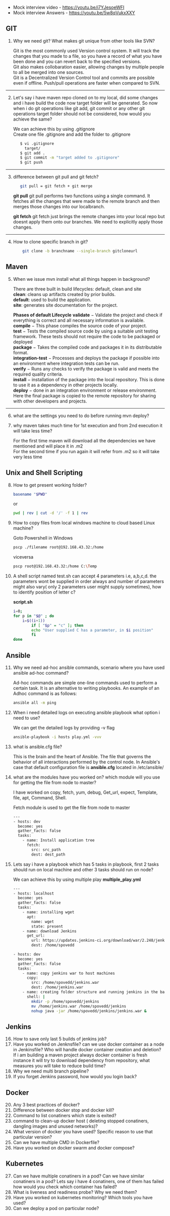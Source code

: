 - Mock interview video - https://youtu.be/i7YJesoeWFI
- Mock interview Answers - https://youtu.be/5w8qVukxXXY 

GIT
---------------------------------------------------------------------------------------------------------------------------------
1. Why we need git? What makes git unique from other tools like SVN?

   Git is the most commonly used Version control system. It will track the changes that you made to a file, so you have a record of what you have been done and you can      revert back to the specified versions. \
   Git also makes collobaration easier, allowing changes by multiple people to all be merged into one sources. \
   Git is a Decentralized Version Control tool and commits are possible even if offline. Push/pull operations are faster when compared to SVN.

------------------------------------------------------------------------------------------------------------------------------------
2. Let's say i have maven repo cloned on to my local, did some changes and i have build the code now target folder will be generated. So now when i do git operations like git add, git commit or any other git operations target folder should not be considered, how would you achieve the same?

   We can achieve this by using .gitignore \
   Create one file .gitignore and add the folder to .gitignore
   ```sh
      $ vi .gitignore
        target/
      $ git add .
      $ git commit -m "target added to .gitignore"
      $ git push
    ```
---------------------------------------------------------------------------------------------------------------------------
3. difference between git pull and git fetch?
   ```sh
      git pull = git fetch + git merge
   ```
      **git pull**
      git pull performs two functions using a single command. It fetches all the changes that were made to the remote branch and then merges those changes into our             localbranch.

      **git fetch**
      git fetch just brings the remote changes into your local repo but doesnt apply them onto our branches. We need to explicitly apply those changes.

---------------------------------------------------------------------------------------------------------------------------------
4. How to clone specific branch in git?
   ``` sh
       git clone -b branchname --single-branch gitcloneurl
   ```

Maven
--------------------------------------------------------------------------------------------------------------------------
5. When we issue mvn install what all things happen in background?
   
   There are three built in build lifecycles: default, clean and site \
   **clean**: cleans up artifacts created by prior builds. \
   **default**: used to build the application. \
   **site**: generates site documentation for the project.
   
   **Phases of default Lifecycle**
   **validate** − Validate the project and check if everything is correct and all necessary information is available. \
   **compile** − This phase compiles the source code of your project. \
   **test** − Tests the compiled source code by using a suitable unit testing framework. These tests should not require the code to be packaged or deployed \
   **package** − Takes the compiled code and packages it in its distributable format. \
   **integration-test** − Processes and deploys the package if possible into an environment where integration tests can be run. \
   **verify** − Runs any checks to verify the package is valid and meets the required quality criteria. \
   **install** − installation of the package into the local repository. This is done to use it as a dependency in other projects locally. \
   **deploy** − done in an integration environment or release environment. Here the final package is copied to the remote repository for sharing with other developers        and projects.
 
---------------------------------------------------------------------------------------------------------------------------
6. what are the settings you need to do before running mvn deploy?

7. why maven takes much time for 1st execution and from 2nd execution it will take less time?
 
   For the first time maven will download all the dependencies we have mentioned and will place it in .m2 \
   For the second time if you run again it will refer from .m2 so it will take very less time

Unix and Shell Scripting 
--------------------------------------------------------------------------------------------------------
8. How to get present working folder?
   ```sh
   basename "$PWD"
   ```
   or
   ```sh
   pwd | rev | cut -d '/' -f 1 | rev
   ```
9. How to copy files from local windows machine to cloud based Linux machine?

   Goto Powershell in Windows 
   ```sh
   pscp ./filename root@192.168.43.32:/home
   ```
   viceversa
   ```sh
   pscp root@192.168.43.32:/home C:\Temp
   
10. A shell script named test.sh can accept 4 parameters i.e, a,b,c,d. the parameters wont be supplied in order always and number of parameters might also vary( only 2 parameters user might supply sometimes), how to identify position of letter c?
   
    **script.sh**
      ```sh
      i=0;
      for p in "$@" ; do
          i=$((i+1))
              if [ "$p" = "c" ]; then 
              echo "User supplied C has a parameter, in $i position"
              fi
      done
      ```

Ansible
---------------------------------------------------------------------------------------------------------------------
11. Why we need ad-hoc ansible commands, scenario where you have used ansible ad-hoc command?

    Ad-hoc commands are simple one-line commands used to perform a certain task. It is an alternative to writing playbooks. An example of an Adhoc command is as follows:
    ```sh
    ansible all -m ping
    ```
12. When i need detailed logs on executing ansible playbook what option i need to use?
    
    We can get the detailed logs by providing -v flag
    ```sh
    ansible-playbook -i hosts play.yml -vvv
    ```
13. what is ansible.cfg file?

    This is the brain and the heart of Ansible. The file that governs the behavior of all interactions performed by the control node. In Ansible's case that default         configuration file is **ansible.cfg** located in /etc/ansible/

14. what are the modules have you worked on? which module will you use for getting the file from node to master?

    I have worked on copy, fetch, yum, debug, Get_url, expect, Template, file, apt, Command, Shell.
    
    Fetch module is used to get the file from node to master
    ```sh
    ---
    - hosts: dev
      become: yes
      gather_facts: false
      tasks:
        - name: Install application tree
          fetch:
            src: src_path
            dest: dest_path
     ```

15. Lets say i have a playbook which has 5 tasks in playbook, first 2 tasks should run on local machine and other 3 tasks should run on node?

    We can achieve this by using multiple play
    **multiple_play.yml**
    ```sh
    ---
    - hosts: localhost
      become: yes
      gather_facts: false
      tasks:
        - name: installing wget 
          apt:
            name: wget
            state: present 
        - name: download Jenkins
          get_url:
            url: https://updates.jenkins-ci.org/download/war/2.248/jenkins.war
            dest: /home/spovedd

    - hosts: dev
      become: yes
      gather_facts: false
      tasks:
        - name: copy jenkins war to host machines
          copy:
            src: /home/spovedd/jenkins.war
            dest: /home/jenkins.war
        - name: creating folder structure and running jenkins in the background 
          shell: |
            mkdir -p /home/spovedd/jenkins
            mv /home/jenkins.war /home/spovedd/jenkins
            nohup java -jar /home/spovedd/jenkins/jenkins.war &
      ```
Jenkins
-----------------------------------------------------------------------------------------------------------------------
16. How to save only last 5 builds of jenkins job?
17. Have you worked on Jenknsfile? can we use docker container as a node in Jenkinsfile? Who will handle docker container creation and deletion? If i am building a maven project always docker container is fresh instance it will try to download dependency from repository, what measures you will take to reduce build time?
18. Why we need multi branch pipeline?
19. If you forget Jenkins password, how would you login back?

Docker
------------------------------------------------------------------------------------------------------------------------------
20. Any 3 best practices of docker?
21. Difference between docker stop and docker kill?
22. Command to list conatiners which state is exited?
23. command to clean-up docker host ( deleting stopped conatiners, dangling images and unused networks)?
24. What version of docker you have used? Specific reason to use that particular version?
25. Can we have multiple CMD in Dockerfile?
26. Have you worked on docker swarm and docker compose?

Kubernetes
--------------------------------------------------------------------------------------------------------------------------------------
27. Can we have multiple conatiners in a pod? Can we have similar conatiners in a pod? Lets say i have 4 conatiners, one of them has failed how would you check which container has failed?
28. What is liveness and readiness probe? Why we need them?
29. Have you worked on kubernetes monitoring? Which tools you have used?
30. Can we deploy a pod on particular node?
